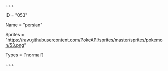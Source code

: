 




+++

ID = "053"

Name = "persian"

Sprites = "https://raw.githubusercontent.com/PokeAPI/sprites/master/sprites/pokemon/53.png"

Types = ['normal']

+++

